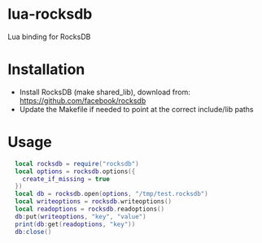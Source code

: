 lua-rocksdb
===
Lua binding for RocksDB

Installation
==
* Install RocksDB (make shared_lib), download from: https://github.com/facebook/rocksdb
* Update the Makefile if needed to point at the correct include/lib paths

Usage
==
```lua
  local rocksdb = require("rocksdb")
  local options = rocksdb.options({
    create_if_missing = true
  })
  local db = rocksdb.open(options, "/tmp/test.rocksdb")
  local writeoptions = rocksdb.writeoptions()
  local readoptions = rocksdb.readoptions()
  db:put(writeoptions, "key", "value")
  print(db:get(readoptions, "key"))
  db:close()
```
